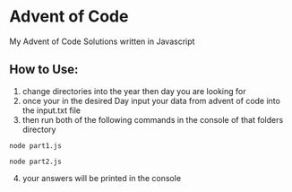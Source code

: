# Advent of Code
My Advent of Code Solutions written in Javascript

## How to Use:
1. change directories into the year then day you are looking for
2. once your in the desired Day input your data from advent of code into the input.txt file
3. then run both of the following commands in the console of that folders directory
``` 
node part1.js
```
```
node part2.js
```
4. your answers will be printed in the console
